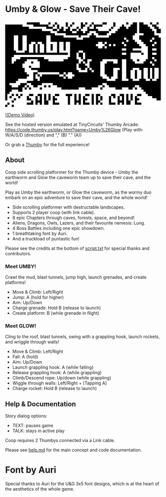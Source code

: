# Umby & Glow - Save Their Cave!

![Umby & Glow](/Umby&Glow.png)

[!(Demo Video)](https://user-images.githubusercontent.com/39223558/200944876-3e43a01c-3a31-4b10-9e78-7d0340dfa21f.mp4)

See the hosted version emulated at TinyCircuits' Thumby Arcade:
https://code.thumby.us/play.html?game=Umby%26Glow
(Play with: W/A/S/D (direction) and "," (B) "." (A))

Or grab a [Thumby](https://tinycircuits.com/products/thumby) for the full experience!

## About

Coop side scrolling platformer for the Thumby device - Umby the earthworm and Glow the caveworm team up to save their cave, and the world!

Play as Umby the earthworm, or Glow the caveworm,
as the wormy duo embark on an epic adventure to save their cave,
and the whole world!
* Side scrolling platformer with destructable landscapes.
* Supports 2 player coop (with link cable).
* 8 epic Chapters through caves, forests, space, and beyond!
* Aliens, Dragons, Owls, Lazers, and their favourite nemesis: Lung.
* 4 Boss Battles including one epic showdown.
* 1 breathtaking font by Auri.
* And a truckload of puntastic fun!

Please see the credits at the bottom of [script.txt](/Games/Umby&Glow/script.txt) for special thanks and contributors.

### Meet UMBY!

Crawl the mud, blast tunnels, jump high, launch grenades, and create platforms!
* Move & Climb: Left/Right
* Jump: A (hold for higher)
* Aim: Up/Down
* Charge grenade: Hold B (release to launch)
* Create platform: B (while grenade in flight)

### Meet GLOW!

Cling to the roof, blast tunnels, swing with a grappling hook, launch rockets, and wriggle through walls!
* Move & Climb: Left/Right
* Fall: A (hold)
* Aim: Up/Down
* Launch grappling hook: A (while falling)
* Release grappling hook: A (while grappling)
* Climb/Descend rope: Up/down (while grappling)
* Wiggle through walls: Left/Right + [Tapping A]
* Charge rocket: Hold B (release to launch)

## Help & Documentation

Story dialog options:
* TEXT: pauses game
* TALK: stays in active play

Coop requires 2 Thumbys connected via a Link cable.

Please see [help.md](/help.md) for the main concept and code documentation.

# Font by Auri
Special thanks to Auri for the U&G 3x5 font designs, which is at the heart of the aesthetics of the whole game.
